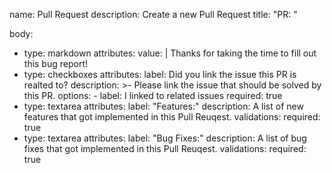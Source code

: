 name: Pull Request
description: Create a new Pull Request
title: "PR: "

body:
  - type: markdown
    attributes:
      value: |
        Thanks for taking the time to fill out this bug report!
  - type: checkboxes
    attributes:
      label: Did you link the issue this PR is realted to?
      description: >-
        Please link the issue that should be solved by this PR.
      options:
        - label: I linked to related issues
          required: true
  - type: textarea
    attributes:
      label: "Features:"
      description: A list of new features that got implemented in this Pull Reuqest.
    validations:
      required: true
  - type: textarea
    attributes:
      label: "Bug Fixes:"
      description: A list of bug fixes that got implemented in this Pull Reuqest.
    validations:
      required: true
